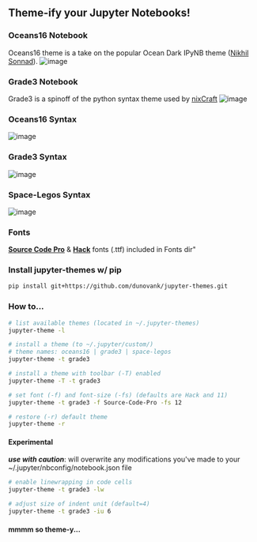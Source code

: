 ## Theme-ify your Jupyter Notebooks!

### Oceans16 Notebook
Oceans16 theme is a take on the popular Ocean Dark IPyNB theme ([Nikhil Sonnad](https://github.com/nsonnad/base16-ipython-notebook)).
![image](https://github.com/dunovank/jupyter-themes/blob/master/Screens/oceans16_nb.png?raw=true)

### Grade3 Notebook
Grade3 is a spinoff of the python syntax theme used by [nixCraft](http://www.cyberciti.biz/faq/python-sleep-command-syntax-example/)
![image](https://github.com/dunovank/jupyter-themes/blob/master/Screens/grade3_nb.png?raw=true)

### Oceans16 Syntax
![image](https://github.com/dunovank/jupyter-themes/blob/master/Screens/oceans16.png?raw=true)

### Grade3 Syntax
![image](https://github.com/dunovank/jupyter-themes/blob/master/Screens/grade3.png?raw=true)

### Space-Legos Syntax
![image](https://github.com/dunovank/jupyter-themes/blob/master/Screens/space-legos.png?raw=true)

### Fonts
[__Source Code Pro__](https://github.com/adobe/Source-Code-Pro) &  [__Hack__](https://github.com/chrissimpkins/Hack) fonts (.ttf) included in Fonts dir"

### Install jupyter-themes w/ pip
```sh
pip install git+https://github.com/dunovank/jupyter-themes.git
```

### How to...
```sh
# list available themes (located in ~/.jupyter-themes)
jupyter-theme -l

# install a theme (to ~/.jupyter/custom/)
# theme names: oceans16 | grade3 | space-legos
jupyter-theme -t grade3

# install a theme with toolbar (-T) enabled
jupyter-theme -T -t grade3

# set font (-f) and font-size (-fs) (defaults are Hack and 11)
jupyter-theme -t grade3 -f Source-Code-Pro -fs 12

# restore (-r) default theme
jupyter-theme -r
```

#### Experimental
***use with caution***: will overwrite any modifications
you've made to your ~/.jupyter/nbconfig/notebook.json file
```sh
# enable linewrapping in code cells
jupyter-theme -t grade3 -lw

# adjust size of indent unit (default=4)
jupyter-theme -t grade3 -iu 6
```

#### mmmm so theme-y...
